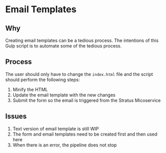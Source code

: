 # Email Templates

## Why

Creating email templates can be a tedious process. The intentions of this Gulp script is to automate some of the tedious process.

## Process

The user should only have to change the `index.html` file and the script should perform the following steps:

1. Minify the HTML
2. Update the email template with the new changes
3. Submit the form so the email is triggered from the Stratus Micoservice

## Issues

1. Text version of email template is still WIP
2. The form and email templates need to be created first and then used here
3. When there is an error, the pipeline does not stop
